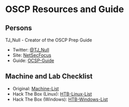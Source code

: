 # OSCP Resources and Guide
## Persons
TJ_Null - Creator of the OSCP Prep Guide
- Twitter: [@TJ_Null]
- Site: [NetSecFocus]
- Guide: [OCSP-Guide]

## Machine and Lab Checklist
- Original: [Machine-List]
- Hack The Box (Linux): [HTB-Linux-List]
- Hack The Box (Windows): [HTB-Windows-List]

[@TJ_Null]: <https://twitter.com/TJ_Null>
[NetSecFocus]: <https://www.netsecfocus.com/>
[OCSP-Guide]: <https://www.netsecfocus.com/oscp/2021/05/06/The_Journey_to_Try_Harder-_TJnull-s_Preparation_Guide_for_PEN-200_PWK_OSCP_2.0.html>
[Machine-List]: <https://docs.google.com/spreadsheets/u/1/d/1dwSMIAPIam0PuRBkCiDI88pU3yzrqqHkDtBngUHNCw8/htmlview#>
[HTB-Linux-List]: <https://github.com/k3rt4s/RedTeaming/blob/main/OSCP/HTB-Linux-List>

[HTB-Windows-List]:</home/k3rt4s/Documents/VSCode/RedTeaming/OSCP/HTB-Windows-List>